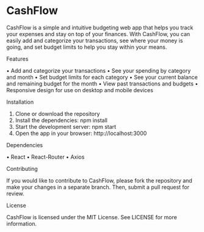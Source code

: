 # CashFlow

  CashFlow is a simple and intuitive budgeting web app that helps you track your expenses and stay on top of your finances. With CashFlow, you can easily add and categorize your transactions, see where your money is going, and set budget limits to help you stay within your means.

Features

• Add and categorize your transactions
• See your spending by category and month
• Set budget limits for each category
• See your current balance and remaining budget for the month
• View past transactions and budgets
• Responsive design for use on desktop and mobile devices

Installation

1. Clone or download the repository
2. Install the dependencies: npm install
3. Start the development server: npm start
4. Open the app in your browser: http://localhost:3000

Dependencies

• React
• React-Router
• Axios

Contributing

  If you would like to contribute to CashFlow, please fork the repository and make your changes in a separate branch. Then, submit a pull request for review.

License

  CashFlow is licensed under the MIT License. See LICENSE for more information.
